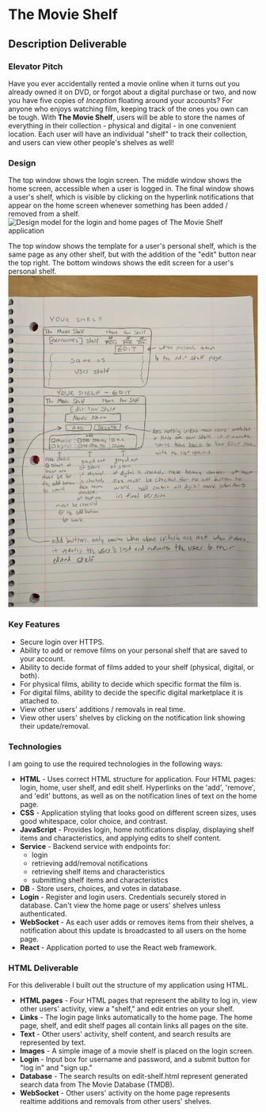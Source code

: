 # The Movie Shelf

## Description Deliverable

### Elevator Pitch  
Have you ever accidentally rented a movie online when it turns out you already owned it on DVD, or forgot about a digital purchase or two, and now you have five copies of *Inception* floating around your accounts? For anyone who enjoys watching film, keeping track of the ones you own can be tough. With **The Movie Shelf**, users will be able to store the names of everything in their collection - physical and digital - in one convenient location. Each user will have an individual "shelf" to track their collection, and users can view other people's shelves as well!  

### Design
The top window shows the login screen. The middle window shows the home screen, accessible when a user is logged in. The final window shows a user's shelf, which is visible by clicking on the hyperlink notifications that appear on the home screen whenever something has been added / removed from a shelf.
![Design model for the login and home pages of The Movie Shelf application](/DesignImages/DesignImage_LoginHome.jpg)

The top window shows the template for a user's personal shelf, which is the same page as any other shelf, but with the addition of the "edit" button near the top right. The bottom windows shows the edit screen for a user's personal shelf.
![Design model for the Your Shelf page of The Movie Shelf application](/DesignImages/DesignImage_YourShelf.jpg)

### Key Features
- Secure login over HTTPS.
- Ability to add or remove films on your personal shelf that are saved to your account.
- Ability to decide format of films added to your shelf (physical, digital, or both).
- For physical films, ability to decide which specific format the film is.
- For digital films, ability to decide the specific digital marketplace it is attached to.
- View other users' additions / removals in real time.
- View other users' shelves by clicking on the notification link showing their update/removal.

### Technologies
I am going to use the required technologies in the following ways:
- **HTML** - Uses correct HTML structure for application. Four HTML pages: login, home, user shelf, and edit shelf. Hyperlinks on the 'add', 'remove', and 'edit' buttons, as well as on the notification lines of text on the home page.
- **CSS** - Application styling that looks good on different screen sizes, uses good whitespace, color choice, and contrast.
- **JavaScript** - Provides login, home notifications display, displaying shelf items and characteristics, and applying edits to shelf content.
- **Service** - Backend service with endpoints for:
  - login
  - retrieving add/removal notifications
  - retrieving shelf items and characteristics
  - submitting shelf items and characteristics
- **DB** - Store users, choices, and votes in database. 
- **Login** - Register and login users. Credentials securely stored in database. Can't view the home page or users' shelves unless authenticated.
- **WebSocket** - As each user adds or removes items from their shelves, a notification about this update is broadcasted to all users on the home page.
- **React** - Application ported to use the React web framework.

### HTML Deliverable
For this deliverable I built out the structure of my application using HTML.
- **HTML pages** - Four HTML pages that represent the ability to log in, view other users' activity, view a "shelf," and edit entries on your shelf.
- **Links** - The login page links automatically to the home page. The home page, shelf, and edit shelf pages all contain links all pages on the site.
- **Text** - Other users' activity, shelf content, and search results are represented by text.
- **Images** - A simple image of a movie shelf is placed on the login screen.
- **Login** - Input box for username and password, and a submit button for "log in" and "sign up."
- **Database** - The search results on edit-shelf.html represent generated search data from The Movie Database (TMDB).
- **WebSocket** - Other users' activity on the home page represents realtime additions and removals from other users' shelves.